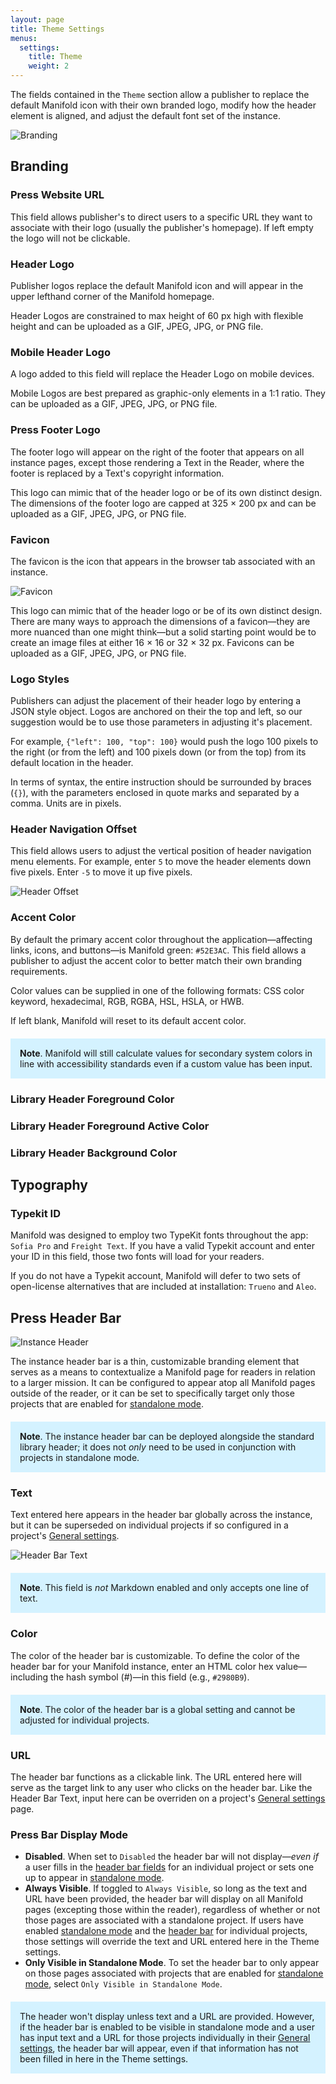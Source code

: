 ```yaml
---
layout: page
title: Theme Settings
menus:
  settings:
    title: Theme
    weight: 2
---
```


The fields contained in the `Theme` section allow a publisher to replace the default Manifold icon with their own branded logo, modify how the header element is aligned, and adjust the default font set of the instance.

![Branding](/docs/assets/customizing/branding.png)

## Branding

### Press Website URL

This field allows publisher's to direct users to a specific URL they want to associate with their logo (usually the publisher's homepage). If left empty the logo will not be clickable.

### Header Logo

Publisher logos replace the default Manifold icon and will appear in the upper lefthand corner of the Manifold homepage.

Header Logos are constrained to max height of 60 px high with flexible height and can be uploaded as a GIF, JPEG, JPG, or PNG file.

### Mobile Header Logo

A logo added to this field will replace the Header Logo on mobile devices.

Mobile Logos are best prepared as graphic-only elements in a 1:1 ratio. They can be uploaded as a GIF, JPEG, JPG, or PNG file.

### Press Footer Logo

The footer logo will appear on the right of the footer that appears on all instance pages, except those rendering a Text in the Reader, where the footer is replaced by a Text's copyright information.

This logo can mimic that of the header logo or be of its own distinct design. The dimensions of the footer logo are capped at 325 × 200 px and can be uploaded as a GIF, JPEG, JPG, or PNG file.

### Favicon

The favicon is the icon that appears in the browser tab associated with an instance.

![Favicon](/docs/assets/customizing/favicon.png)

This logo can mimic that of the header logo or be of its own distinct design. There are many ways to approach the dimensions of a favicon—they are more nuanced than one might think—but a solid starting point would be to create an image files at either 16 × 16 or 32 × 32 px. Favicons can be uploaded as a GIF, JPEG, JPG, or PNG file.

### Logo Styles

Publishers can adjust the placement of their header logo by entering a JSON style object. Logos are anchored on their the top and left, so our suggestion would be to use those parameters in adjusting it's placement.

For example, `{"left": 100, "top": 100}` would push the logo 100 pixels to the right (or from the left) and 100 pixels down (or from the top) from its default location in the header.

In terms of syntax, the entire instruction should be surrounded by braces (`{}`), with the parameters enclosed in quote marks and separated by a comma. Units are in pixels.

### Header Navigation Offset

This field allows users to adjust the vertical position of header navigation menu elements. For example, enter `5` to move the header elements down five pixels. Enter `-5` to move it up five pixels.

![Header Offset](/docs/assets/customizing/header-offset.png)

### Accent Color

By default the primary accent color throughout the application—affecting links, icons, and buttons—is Manifold green: `#52E3AC`. This field allows a publisher to adjust the accent color to better match their own branding requirements.

Color values can be supplied in one of the following formats: CSS color keyword, hexadecimal, RGB, RGBA, HSL, HSLA, or HWB.

If left blank, Manifold will reset to its default accent color.

<div style="background: #d4f2ff; margin: 20px 0; padding: 15px;">
<strong>Note</strong>. Manifold will still calculate values for secondary system colors in line with accessibility standards even if a custom value has been input.
</div>

### Library Header Foreground Color



### Library Header Foreground Active Color



### Library Header Background Color



## Typography

### Typekit ID

Manifold was designed to employ two TypeKit fonts throughout the app: `Sofia Pro` and `Freight Text`. If you have a valid Typekit account and enter your ID in this field, those two fonts will load for your readers.

If you do not have a Typekit account, Manifold will defer to two sets of open-license alternatives that are included at installation: `Trueno` and `Aleo`.

<a name="instance-header"></a>

## Press Header Bar

![Instance Header](/docs/assets/customizing/instance-header.png)

The instance header bar is a thin, customizable branding element that serves as a means to contextualize a Manifold page for readers in relation to a larger mission. It can be configured to appear atop all Manifold pages outside of the reader, or it can be set to specifically target only those projects that are enabled for [standalone mode](/docs/projects/customizing/general.html#standalone).

<div style="background: #d4f2ff; margin: 20px 0; padding: 15px;">
<strong>Note</strong>. The instance header bar can be deployed alongside the standard library header; it does not <em>only</em> need to be used in conjunction with projects in standalone mode.
</div>

### Text

Text entered here appears in the header bar globally across the instance, but it can be superseded on individual projects if so configured in a project's [General settings](/docs/projects/customizing/general.html#header-bar).

![Header Bar Text](/docs/assets/projects/header-bar-text.png)

<div style="background: #d4f2ff; margin: 20px 0; padding: 15px;">
<strong>Note</strong>. This field is <em>not</em> Markdown enabled and only accepts one line of text.
</div>

### Color

The color of the header bar is customizable. To define the color of the header bar for your Manifold instance, enter an HTML color hex value—including the hash symbol (#)—in this field (e.g., `#2980B9`).

<div style="background: #d4f2ff; margin: 20px 0; padding: 15px;">
<strong>Note</strong>. The color of the header bar is a global setting and cannot be adjusted for individual projects.
</div>

### URL

The header bar functions as a clickable link. The URL entered here will serve as the target link to any user who clicks on the header bar. Like the Header Bar Text, input here can be overriden on a project's [General settings](/docs/projects/customizing/general.html#header-bar) page.

### Press Bar Display Mode

- **Disabled**. When set to `Disabled` the header bar will not display—*even if* a user fills in the [header bar fields](/docs/projects/customizing/general.html#header-bar) for an individual project or sets one up to appear in [standalone mode](/docs/projects/customizing/general.html#standalone).
- **Always Visible**. If toggled to `Always Visible`, so long as the text and URL have been provided, the header bar will display on all Manifold pages (excepting those within the reader), regardless of whether or not those pages are associated with a standalone project. If users have enabled [standalone mode](/docs/projects/customizing/general.html#standalone) and the [header bar](/docs/projects/customizing/general.html#header-bar) for individual projects, those settings will override the text and URL entered here in the Theme settings.
- **Only Visible in Standalone Mode**. To set the header bar to only appear on those pages associated with projects that are enabled for [standalone mode](/docs/projects/customizing/general.html#standalone), select `Only Visible in Standalone Mode`.

<div style="background: #d4f2ff; margin: 20px 0; padding: 15px;">
The header won't display unless text and a URL are provided. However, if the header bar is enabled to be visible in standalone mode and a user has input text and a URL for those projects individually in their <a href="/docs/projects/customizing/general.html">General settings</a>, the header bar will appear, even if that information has not been filled in here in the Theme settings.
</div>